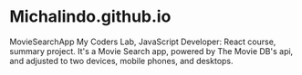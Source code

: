 # Michalindo.github.io
MovieSearchApp
My Coders Lab, JavaScript Developer: React course, summary project. It's a Movie Search app, powered by The Movie DB's api, and adjusted to two devices, mobile phones, and desktops.
